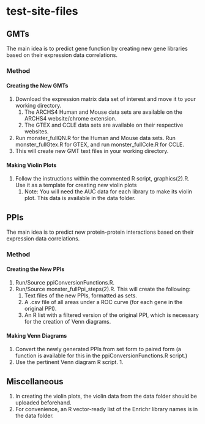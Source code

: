 # test-site-files

## GMTs
The main idea is to predict gene function by creating new gene libraries based on their expression data correlations.

### Method
#### Creating the New GMTs
1. Download the expression matrix data set of interest and move it to your working directory.
    1. The ARCHS4 Human and Mouse data sets are available on the ARCHS4 website/chrome extension.
    2. The GTEX and CCLE data sets are available on their respective websites.
2. Run monster_fullQN.R for the Human and Mouse data sets. Run monster_fullGtex.R for GTEX, and run monster_fullCcle.R for CCLE.
3. This will create new GMT text files in your working directory.

#### Making Violin Plots
1. Follow the instructions within the commented R script, graphics(2).R. Use it as a template for creating new violin plots
    1. Note: You will need the AUC data for each library to make its violin plot. This data is available in the data folder.

## PPIs
The main idea is to predict new protein-protein interactions based on their expression data correlations.

### Method
#### Creating the New PPIs
1. Run/Source ppiConversionFunctions.R. 
2. Run/Source monster_fullPpi_steps(2).R. This will create the following:
    1. Text files of the new PPIs, formatted as sets.
    2. A .csv file of all areas under a ROC curve (for each gene in the original PPI).
    3. An R list with a filtered version of the original PPI, which is necessary for the creation of Venn diagrams.

#### Making Venn Diagrams
1. Convert the newly generated PPIs from set form to paired form (a function is available for this in the ppiConversionFunctions.R script.)
2. Use the pertinent Venn diagram R script.
    1. 

## Miscellaneous
1. In creating the violin plots, the violin data from the data folder should be uploaded beforehand.
2. For convenience, an R vector-ready list of the Enrichr library names is in the data folder. 
